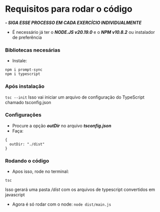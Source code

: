 # Requisitos para rodar o código
___- SIGA ESSE PROCESSO EM CADA EXERCÍCIO INDIVIDUALMENTE___
- É necessário já ter o ___NODE.JS v20.19.0___ e o ___NPM v10.8.2___ ou instalador de preferência
### Bibliotecas necesárias
- Instale:  
```NPM
npm i prompt-sync
npm i typescript
```
### Após instalação
`tsc --init`   Isso vai iniciar um arquivo de configuração do TypeScript chamado tsconfig.json

### Configurações
 - Procure a opção ___outDir___ no arquivo ___tsconfig.json___
 - Faça:
```TS
{
  outDir: "./dist"
}
```
### Rodando o código
- Apos isso, rode no terminal:  


`tsc`

Isso gerará uma pasta _/dist_ com os arquivos de typescript convertidos em javascript


- Agora é só rodar com o node:
  `node dist/main.js`

